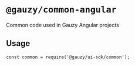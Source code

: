 # `@gauzy/common-angular`

Common code used in Gauzy Angular projects

## Usage

```
const common = require('@gauzy/ui-sdk/common');

```
